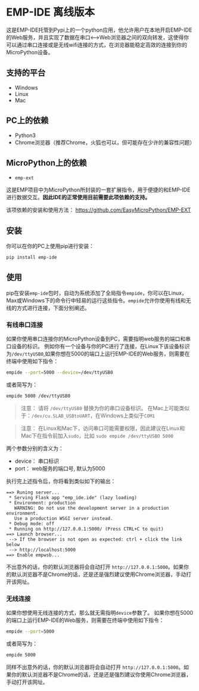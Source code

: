 # EMP-IDE 离线版本
这是EMP-IDE托管到Pypi上的一个python应用，他允许用户在本地开启EMP-IDE的Web服务，并且实现了数据在串口<-->Web浏览器之间的双向转发，这使得你可以通过串口连接或是无线wifi连接的方式，在浏览器能稳定高效的连接到你的MicroPython设备。

## 支持的平台
- Windows
- Linux
- Mac

## PC上的依赖
- Python3
- Chrome浏览器（推荐Chrome，火狐也可以，但可能存在少许的兼容性问题）

## MicroPython上的依赖
- `emp-ext` 

这是EMP项目中为MicroPython所封装的一套扩展指令，用于便捷的和EMP-IDE进行数据交互。**因此IDE的正常使用目前需要此项依赖的支持。**

该项依赖的安装和使用方法： <https://github.com/EasyMicroPython/EMP-EXT>

## 安装
你可以在你的PC上使用pip进行安装：
```sh
pip install emp-ide
```


## 使用
pip在安装`emp-ide`包时，自动为系统添加了全局指令`empide`，你可以在Linux，Max或Windows下的命令行中轻易的运行这些指令。`empide`允许你使用有线和无线的方式进行连接，下面分别阐述。

### 有线串口连接
如果你使用串口连接你的MicroPython设备到PC，需要指明web服务的端口和串口设备的标识。
例如你有一个设备与你的PC进行了连接，在Linux下该设备标识为`/dev/ttyUSB0`,如果你想在5000的端口上运行EMP-IDE的Web服务，则需要在终端中使用如下指令：
```sh
empide --port=5000 --device=/dev/ttyUSB0
```
或者简写为：
```sh
empide 5000 /dev/ttyUSB0 
```
> 注意： 请将 `/dev/ttyUSB0` 替换为你的串口设备标识。
在Mac上可能类似于：`/dev/cu.SLAB_USBtoUART`，在Windows上类似于`COM1`

> 注意： 在Linux和Mac下，访问串口可能需要权限，因此建议在Linux和Mac下在指令前加入`sudo`，比如 `sudo empide /dev/ttyUSBO 5000`


两个参数分别的含义为：
- device： 串口标识
- port： web服务的端口号, 默认为5000


执行完上述指令后，你将看到类似如下的输出：
```
==> Runing server...
 * Serving Flask app "emp_ide.ide" (lazy loading)
 * Environment: production
   WARNING: Do not use the development server in a production environment.
   Use a production WSGI server instead.
 * Debug mode: off
 * Running on http://127.0.0.1:5000/ (Press CTRL+C to quit)
==> Launch browser...
 --> If the browser is not open as expected: ctrl + click the link below
 --> http://localhost:5000
==> Enable empwsb...
```

不出意外的话，你的默认浏览器将会自动打开 `http://127.0.0.1:5000`。如果你的默认浏览器不是Chrome的话，还是还是强烈建议使用Chrome浏览器，手动打开该网址。


### 无线连接
如果你想使用无线连接的方式，那么就无需指明`device`参数了。
如果你想在5000的端口上运行EMP-IDE的Web服务，则需要在终端中使用如下指令：
```sh
empide --port=5000
```
或者简写为：
```sh
empide 5000
```

同样不出意外的话，你的默认浏览器将会自动打开 `http://127.0.0.1:5000`。如果你的默认浏览器不是Chrome的话，还是还是强烈建议你使用Chrome浏览器，手动打开该网址。


